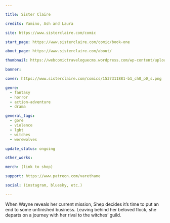 ```yaml
---

title: Sister Claire

credits: Yamino, Ash and Laura

site: https://www.sisterclaire.com/comic

start_page: https://www.sisterclaire.com/comic/book-one

about_page: https://www.sisterclaire.com/about/

thumbnail: https://webcomictraveloguecms.wordpress.com/wp-content/uploads/2024/02/hubbox_sisterclaire.png

banner:

cover: https://www.sisterclaire.com/comics/1537311881-b1_ch0_p0_s.png

genre: 
  - fantasy
  - horror
  - action-adventure
  - drama

general_tags: 
  - gore
  - violence
  - lgbt
  - witches
  - werewolves

update_status: ongoing

other_works:

merch: (link to shop)

support: https://www.patreon.com/varethane

social: (instagram, bluesky, etc.)

---
```


When Wayne reveals her current mission, Shep decides it’s time to put an end to some unfinished business. Leaving behind her beloved flock, she departs on a journey with her rival to the witches’ guild.
